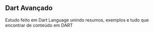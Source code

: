 ## Dart Avançado
Estudo feito em Dart Language unindo resumos, exemplos e tudo que encontrar de conteúdo em DART
